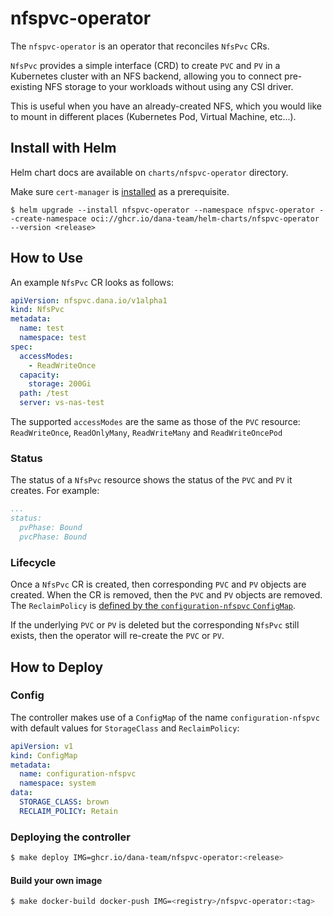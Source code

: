 # nfspvc-operator

The `nfspvc-operator` is an operator that reconciles `NfsPvc` CRs.

`NfsPvc` provides a simple interface (CRD) to create `PVC` and `PV` in a Kubernetes cluster with an NFS backend, allowing you to connect pre-existing NFS storage to your workloads without using any CSI driver.

This is useful when you have an already-created NFS, which you would like to mount in different places (Kubernetes Pod, Virtual Machine, etc...).

## Install with Helm

Helm chart docs are available on `charts/nfspvc-operator` directory. 

Make sure `cert-manager` is [installed](https://cert-manager.io/docs/installation/helm/) as a prerequisite.

```
$ helm upgrade --install nfspvc-operator --namespace nfspvc-operator --create-namespace oci://ghcr.io/dana-team/helm-charts/nfspvc-operator --version <release>
```

## How to Use

An example `NfsPvc` CR looks as follows:

```yaml
apiVersion: nfspvc.dana.io/v1alpha1
kind: NfsPvc
metadata:
  name: test
  namespace: test
spec:
  accessModes:
    - ReadWriteOnce
  capacity:
    storage: 200Gi
  path: /test
  server: vs-nas-test
```

The supported `accessModes` are the same as those of the `PVC` resource: `ReadWriteOnce`, `ReadOnlyMany`, `ReadWriteMany` and `ReadWriteOncePod`

### Status

The status of a `NfsPvc` resource shows the status of the `PVC` and `PV` it creates. For example:

```yaml
...
status:
  pvPhase: Bound
  pvcPhase: Bound
```

### Lifecycle

Once a `NfsPvc` CR is created, then corresponding `PVC` and `PV` objects are created. When the CR is removed, then the `PVC` and `PV` objects are removed. The `ReclaimPolicy` is [defined by the `configuration-nfspvc` `ConfigMap`](#how-to-deploy).

If the underlying `PVC` or `PV` is deleted but the corresponding `NfsPvc` still exists, then the operator will re-create the `PVC` or `PV`.

## How to Deploy

### Config

The controller makes use of a `ConfigMap` of the name `configuration-nfspvc` with default values for `StorageClass` and `ReclaimPolicy`:

```yaml
apiVersion: v1
kind: ConfigMap
metadata:
  name: configuration-nfspvc
  namespace: system
data:
  STORAGE_CLASS: brown
  RECLAIM_POLICY: Retain
```

### Deploying the controller

```bash
$ make deploy IMG=ghcr.io/dana-team/nfspvc-operator:<release>
```

#### Build your own image

```bash
$ make docker-build docker-push IMG=<registry>/nfspvc-operator:<tag>
```
